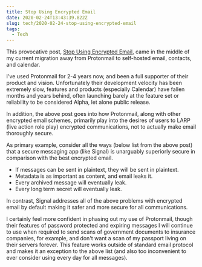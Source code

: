```yaml
---
title: Stop Using Encrypted Email
date: 2020-02-24T13:43:39.822Z
slug: tech/2020-02-24-stop-using-encrypted-email
tags:
  - Tech
---
```


This provocative post, [Stop Using Encrypted Email](https://latacora.micro.blog/2020/02/19/stop-using-encrypted.html), came in the middle of my current migration away from Protonmail to self-hosted email, contacts, and calendar.

I've used Protonmail for 2-4 years now, and been a full supporter of their product and vision. Unfortunately their development velocity has been extremely slow, features and products (especially Calendar) have fallen months and years behind, often launching barely at the feature set or reliability to be considered Alpha, let alone public release.

In addition, the above post goes into how Protonmail, along with other encrypted email schemes, primarily play into the desires of users to LARP (live action role play) encrypted communications, not to actually make email thoroughly secure.

As primary example, consider all the ways (below list from the above post) that a secure messaging app (like Signal) is unarguably superiorly secure in comparison with the best encrypted email.

- If messages can be sent in plaintext, they will be sent in plaintext.
- Metadata is as important as content, and email leaks it.
- Every archived message will eventually leak.
- Every long term secret will eventually leak.

In contrast, Signal addresses all of the above problems with encrypted email by default making it safer and more secure for all communications.

I certainly feel more confident in phasing out my use of Protonmail, though their features of password protected and expiring messages I will continue to use when required to send scans of government documents to insurance companies, for example, and don't want a scan of my passport living on their servers forever. This feature works outside of standard email protocol and makes it an exception to the above list (and also too inconvenient to ever consider using every day for all messages).
